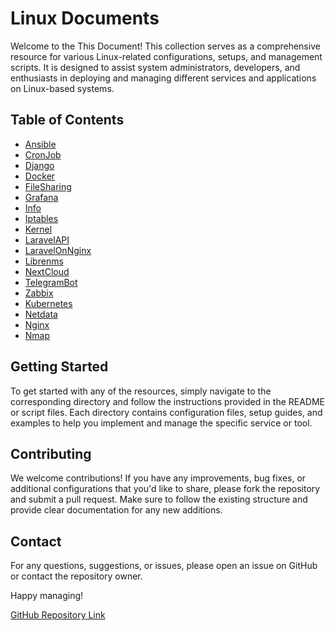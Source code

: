 # Linux Documents

Welcome to the This Document! This collection serves as a comprehensive resource for various Linux-related configurations, setups, and management scripts. It is designed to assist system administrators, developers, and enthusiasts in deploying and managing different services and applications on Linux-based systems.

## Table of Contents

- [Ansible](Ansible)
- [CronJob](CronJob)
- [Django](Django)
- [Docker](Docker)
- [FileSharing](FileSharing)
- [Grafana](Grafana)
- [Info](Info)
- [Iptables](Iptables)
- [Kernel](Kernel)
- [LaravelAPI](LaravelAPI)
- [LaravelOnNginx](LaravelOnNginx)
- [Librenms](Librenms)
- [NextCloud](NextCloud)
- [TelegramBot](TelegramBot)
- [Zabbix](Zabbix)
- [Kubernetes](kubernetes)
- [Netdata](netdata)
- [Nginx](nginx)
- [Nmap](nmap)

## Getting Started

To get started with any of the resources, simply navigate to the corresponding directory and follow the instructions provided in the README or script files. Each directory contains configuration files, setup guides, and examples to help you implement and manage the specific service or tool.

## Contributing

We welcome contributions! If you have any improvements, bug fixes, or additional configurations that you'd like to share, please fork the repository and submit a pull request. Make sure to follow the existing structure and provide clear documentation for any new additions.

## Contact

For any questions, suggestions, or issues, please open an issue on GitHub or contact the repository owner.

Happy managing!

[GitHub Repository Link](https://github.com/RadinPirouz/linux-documents)
